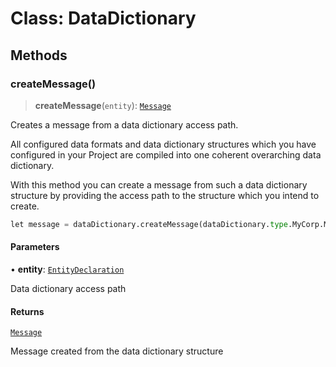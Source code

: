 # Class: DataDictionary

## Methods

### createMessage()

> **createMessage**(`entity`): [`Message`](Message.md)

Creates a message from a data dictionary access path.

All configured data formats and data dictionary structures which you have configured in your Project are compiled into one
coherent overarching data dictionary.

With this method you can create a message from such a data dictionary structure by providing the access path to the structure which you intend to create.

```python
let message = dataDictionary.createMessage(dataDictionary.type.MyCorp.MyStructure.MySubstructure.Record);
```

#### Parameters

• **entity**: [`EntityDeclaration`](EntityDeclaration.md)

Data dictionary access path

#### Returns

[`Message`](Message.md)

Message created from the data dictionary structure
